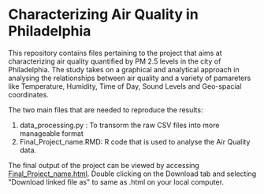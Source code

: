 # Characterizing Air Quality in Philadelphia
This repository contains files pertaining to the project that aims at characterizing air quality quantified by PM 2.5 levels in the city of Philadelphia. The study takes on  a graphical and analytical approach in analysing the relationships between air quality and a variety of pamareters like Temperature, Humidity, Time of Day, Sound Levels and Geo-spacial coordinates. 

The two main files that are needed to reproduce the results: 
1. data_processing.py : To transorm the raw CSV files into more manageable format
2. Final_Project_name.RMD: R code that is used to analyse the Air Quality data.

The final output of the project can be viewed by accessing  [Final_Project_name.html](https://github.com/sauravbose/BMIN503_Final_Project/blob/master/Final_Project_name.html). Double clicking on the Download tab and selecting "Download linked file as" to same as .html on your local computer.  
